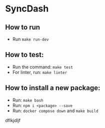 # SyncDash

## How to run
- Run `make run-dev`

## How to test:
- Run the command: `make test`
- For linter, run: `make linter`

## How to install a new package:

- Run: `make bash`
- Run: `npm i <package> --save`
- Run: `docker compose down` and `make build`

dflkjdljf